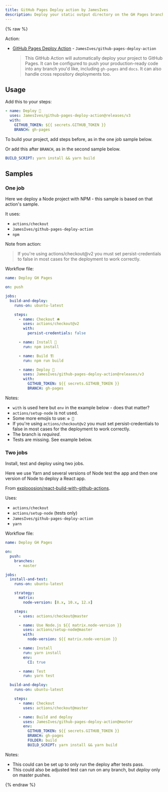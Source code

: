 ```yaml
---
title: GitHub Pages Deploy action by JamesIves
description: Deploy your static output directory on the GH Pages branch
---
```


{% raw %}

Action:

- [GitHub Pages Deploy Action](https://github.com/marketplace/actions/deploy-to-github-pages) - `JamesIves/github-pages-deploy-action`
    >  This GitHub Action will automatically deploy your project to GitHub Pages. It can be configured to push your production-ready code into any branch you'd like, including `gh-pages` and `docs`. It can also handle cross repository deployments too.

## Usage

Add this to your steps:

```yaml
- name: Deploy 🚀
  uses: JamesIves/github-pages-deploy-action@releases/v3
  with:
    GITHUB_TOKEN: ${{ secrets.GITHUB_TOKEN }}
    BRANCH: gh-pages
```

To build your project, add steps before, as in the one job sample below.

Or add this after `BRANCH`, as in the second sample below.

```yaml
BUILD_SCRIPT: yarn install && yarn build
```


## Samples

### One job

Here we deploy a Node project with NPM - this sample is based on that action's sample.

It uses:

- `actions/checkout`
- `JamesIves/github-pages-deploy-action`
- `npm`

Note from action:

> If you're using actions/checkout@v2 you must set persist-credentials to false in most cases for the deployment to work correctly.

Workflow file:

```yaml
name: Deploy GH Pages

on: push

jobs:
  build-and-deploy:
    runs-on: ubuntu-latest

    steps:
      - name: Checkout 🛎️
        uses: actions/checkout@v2
        with:
          persist-credentials: false

      - name: Install 🔧
        run: npm install

      - name: Build 🏗️
        run: npm run build

      - name: Deploy 🚀
        uses: JamesIves/github-pages-deploy-action@releases/v3
        with:
          GITHUB_TOKEN: ${{ secrets.GITHUB_TOKEN }}
          BRANCH: gh-pages
```

Notes:

- `with` is used here but `env` in the example below - does that matter?
- `actions/setup-node` is not used.
- Some more emojis to use: `⚙️ 🧱`
- If you're using `actions/checkout@v2` you must set persist-credentials to false in most cases for the deployment to work correctly.
- The branch is _required_.
- Tests are missing. See example below.


### Two jobs

Install, test and deploy using two jobs.

Here we use Yarn and several versions of Node test the app and then one version of Node to deploy a React app.

From [explooosion/react-build-with-github-actions](https://github.com/explooosion/react-build-with-github-actions).

Uses:

- `actions/checkout`
- `actions/setup-node` (tests only)
- `JamesIves/github-pages-deploy-action`
- `yarn`


Workflow file:

```yaml
name: Deploy GH Pages

on:
  push:
    branches:
      - master

jobs:
  install-and-test:
    runs-on: ubuntu-latest

    strategy:
      matrix:
        node-version: [8.x, 10.x, 12.x]

    steps:
      - uses: actions/checkout@master

      - name: Use Node.js ${{ matrix.node-version }}
        uses: actions/setup-node@master
        with:
          node-version: ${{ matrix.node-version }}

      - name: Install
        run: yarn install
        env:
          CI: true

      - name: Test
        run: yarn test

  build-and-deploy:
    runs-on: ubuntu-latest

    steps:
      - name: Checkout
        uses: actions/checkout@master

      - name: Build and deploy
        uses: JamesIves/github-pages-deploy-action@master
        env:
          GITHUB_TOKEN: ${{ secrets.GITHUB_TOKEN }}
          BRANCH: gh-pages
          FOLDER: build
          BUILD_SCRIPT: yarn install && yarn build
```

Notes:

- This could can be set up to only run the deploy after tests pass.
- This could also be adjusted test can run on any branch, but _deploy_ only on master pushes.

{% endraw %}
